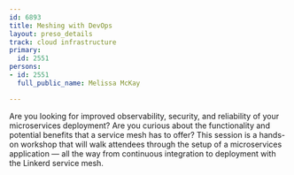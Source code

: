 ```yaml
---
id: 6893
title: Meshing with DevOps
layout: preso_details
track: cloud infrastructure
primary:
  id: 2551
persons:
- id: 2551
  full_public_name: Melissa McKay

---
```

Are you looking for improved observability, security, and reliability of your microservices deployment? Are you curious about the functionality and potential benefits that a service mesh has to offer? This session is a hands-on workshop that will walk attendees through the setup of a microservices application — all the way from continuous integration to deployment with the Linkerd service mesh.